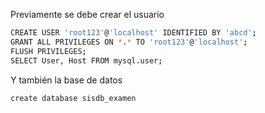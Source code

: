 Previamente se debe crear el usuario

```bash
CREATE USER 'root123'@'localhost' IDENTIFIED BY 'abcd';
GRANT ALL PRIVILEGES ON *.* TO 'root123'@'localhost';
FLUSH PRIVILEGES;
SELECT User, Host FROM mysql.user;
```

Y también la base de datos

```bash
create database sisdb_examen
```

